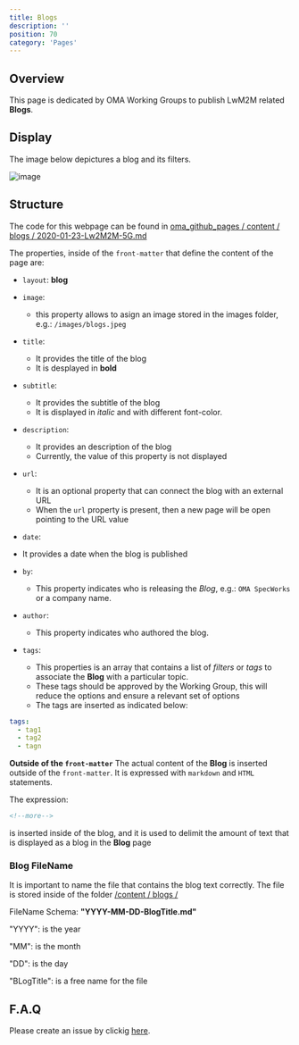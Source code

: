 ```yaml
---
title: Blogs
description: ''
position: 70
category: 'Pages'
---
```


## Overview
This page is dedicated by OMA Working Groups to publish LwM2M related **Blogs**.

## Display
The image below depictures a blog and its filters.

![image](https://user-images.githubusercontent.com/3258579/151093367-cd185f5e-9ae8-48cc-be99-8d283f92fa3c.png)

## Structure
The code for this webpage can be found in [oma_github_pages / content / blogs / 2020-01-23-Lw2M2M-5G.md](https://raw.githubusercontent.com/OpenMobileAlliance/oma_github_pages/main/content/blogs/2020-01-23-Lw2M2M-5G.md)

The properties, inside of the `front-matter` that define the content of the page are:
 
* `layout`:  **blog**

* `image`: 
  * this property allows to asign an image stored in the images folder, e.g.: `/images/blogs.jpeg`

* `title`:
  * It provides the title of the blog
  * It is desplayed in **bold**

* `subtitle`:
  * It provides the subtitle of the blog
  * It is displayed in *italic* and with different font-color.

* `description`:
  * It provides an description of the blog
  * Currently, the value of this property is not displayed

* `url`:
  * It is an optional property that can connect the blog with an external URL
  * When the `url` property is present, then a new page will be open pointing to the URL value

*  `date`:
  * It provides a date when the blog is published 

* `by`:
  * This property indicates who is releasing the *Blog*, e.g.: `OMA SpecWorks` or a company name.

* `author`: 
  * This property indicates who authored the blog.

* `tags`:
  * This properties is an array that contains a list of *filters* or *tags* to associate the **Blog** with a particular topic.
  * These tags should be approved by the Working Group, this will reduce the options and ensure a relevant set of options
  * The tags are inserted as indicated below:

```yml
tags:
  - tag1
  - tag2
  - tagn
```

**Outside of the `front-matter`**
The actual content of the **Blog** is inserted outside of the `front-matter`.
It is expressed with `markdown` and `HTML` statements.

<alert>
The expression: 

```xml
<!--more-->

```
is inserted inside of the blog, and it is used to delimit the amount of text that is displayed as a blog in the **Blog** page

</alert>

### Blog FileName

<alert>

It is important to name the file that contains the blog text correctly. 
The file is stored inside of the folder <a href="https://github.com/OpenMobileAlliance/oma_github_pages/tree/main/content/blogs" >/content / blogs /</a>

FileName Schema: <b>"YYYY-MM-DD-BlogTitle.md"</b>

"YYYY": is the year

"MM": is the month

"DD": is the day

"BLogTitle": is a free name for the file

</alert>


## F.A.Q
Please create an issue by clickig [here](https://github.com/OpenMobileAlliance/githubpages-doc-guidelines/issues).